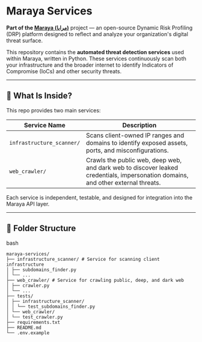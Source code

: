 # Maraya Services

**Part of the [Maraya (مرايا)](https://github.com/mahdi-disc/maraya)** project — an open-source Dynamic Risk Profiling (DRP) platform designed to reflect and analyze your organization's digital threat surface.

This repository contains the **automated threat detection services** used within Maraya, written in Python. These services continuously scan both your infrastructure and the broader internet to identify Indicators of Compromise (IoCs) and other security threats.

---

## 🧠 What Is Inside?

This repo provides two main services:

| Service Name              | Description                                                                 |
|---------------------------|-----------------------------------------------------------------------------|
| `infrastructure_scanner/` | Scans client-owned IP ranges and domains to identify exposed assets, ports, and misconfigurations. |
| `web_crawler/`            | Crawls the public web, deep web, and dark web to discover leaked credentials, impersonation domains, and other external threats. |

Each service is independent, testable, and designed for integration into the Maraya API layer.

---

## 📁 Folder Structure

bash 
```
maraya-services/
├── infrastructure_scanner/ # Service for scanning client infrastructure
│ ├── subdomains_finder.py
│ └── ...
├── web_crawler/ # Service for crawling public, deep, and dark web
│ ├── crawler.py
│ └── ...
├── tests/
│ ├── infrastructure_scanner/
│ │ └── test_subdomains_finder.py
│ └── web_crawler/
│ └── test_crawler.py
├── requirements.txt
├── README.md
└── .env.example
```
